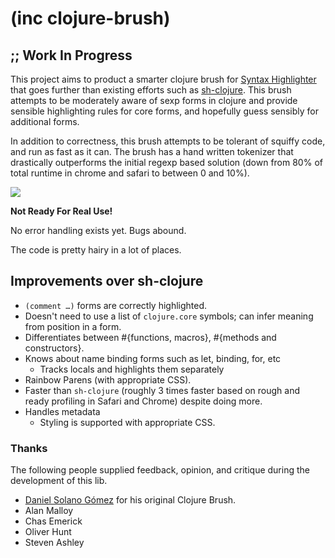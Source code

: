 # (inc clojure-brush)

## ;; Work In Progress

This project aims to product a smarter clojure brush for [Syntax Highlighter](https://github.com/alexgorbatchev/SyntaxHighlighter) that goes further than existing efforts such as [sh-clojure](https://github.com/sattvik/sh-clojure). This brush attempts to be moderately aware of sexp forms in clojure and provide sensible highlighting rules for core forms, and hopefully guess sensibly for additional forms. 

In addition to correctness, this brush attempts to be tolerant of squiffy code, and run as fast as it can. The brush has a hand written tokenizer that drastically outperforms the initial regexp based solution (down from 80% of total runtime in chrome and safari to between 0 and 10%).

<img src="http://media.brehaut.net/files/tmp/clojure-brush.png">

**Not Ready For Real Use!** 

No error handling exists yet. Bugs abound.

The code is pretty hairy in a lot of places.

## Improvements over sh-clojure

 * `(comment …)` forms are correctly highlighted.
 * Doesn't need to use a list of `clojure.core` symbols; can infer meaning from position in a form.
 * Differentiates between #{functions, macros}, #{methods and constructors}.
 * Knows about name binding forms such as let, binding, for, etc
    * Tracks locals and highlights them separately
 * Rainbow Parens (with appropriate CSS).
 * Faster than `sh-clojure` (roughly 3 times faster based on rough and ready profiling in Safari 
   and Chrome) despite doing more.
 * Handles metadata
    * Styling is supported with appropriate CSS.

### Thanks

The following people supplied feedback, opinion, and critique during the development of this lib.

 * [Daniel Solano Gómez](http://www.deepbluelambda.org/) for his original Clojure Brush.
 * Alan Malloy
 * Chas Emerick
 * Oliver Hunt 
 * Steven Ashley